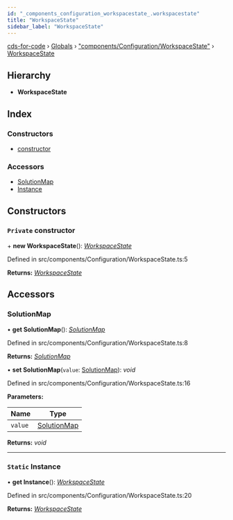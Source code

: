 ```yaml
---
id: "_components_configuration_workspacestate_.workspacestate"
title: "WorkspaceState"
sidebar_label: "WorkspaceState"
---
```


[cds-for-code](../index.md) › [Globals](../globals.md) › ["components/Configuration/WorkspaceState"](../modules/_components_configuration_workspacestate_.md) › [WorkspaceState](_components_configuration_workspacestate_.workspacestate.md)

## Hierarchy

* **WorkspaceState**

## Index

### Constructors

* [constructor](_components_configuration_workspacestate_.workspacestate.md#private-constructor)

### Accessors

* [SolutionMap](_components_configuration_workspacestate_.workspacestate.md#solutionmap)
* [Instance](_components_configuration_workspacestate_.workspacestate.md#static-instance)

## Constructors

### `Private` constructor

\+ **new WorkspaceState**(): *[WorkspaceState](_components_configuration_workspacestate_.workspacestate.md)*

Defined in src/components/Configuration/WorkspaceState.ts:5

**Returns:** *[WorkspaceState](_components_configuration_workspacestate_.workspacestate.md)*

## Accessors

###  SolutionMap

• **get SolutionMap**(): *[SolutionMap](_components_solutions_solutionmap_.solutionmap.md)*

Defined in src/components/Configuration/WorkspaceState.ts:8

**Returns:** *[SolutionMap](_components_solutions_solutionmap_.solutionmap.md)*

• **set SolutionMap**(`value`: [SolutionMap](_components_solutions_solutionmap_.solutionmap.md)): *void*

Defined in src/components/Configuration/WorkspaceState.ts:16

**Parameters:**

Name | Type |
------ | ------ |
`value` | [SolutionMap](_components_solutions_solutionmap_.solutionmap.md) |

**Returns:** *void*

___

### `Static` Instance

• **get Instance**(): *[WorkspaceState](_components_configuration_workspacestate_.workspacestate.md)*

Defined in src/components/Configuration/WorkspaceState.ts:20

**Returns:** *[WorkspaceState](_components_configuration_workspacestate_.workspacestate.md)*
